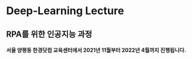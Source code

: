# Deep-Learning Lecture

## RPA를 위한 인공지능 과정

#### 서울 양평동 한경닷컴 교육센터에서 2021년 11월부터 2022년 4월까지 진행됩니다. 
